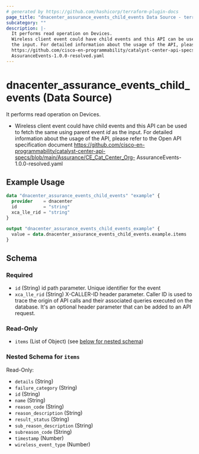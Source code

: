 ```yaml
---
# generated by https://github.com/hashicorp/terraform-plugin-docs
page_title: "dnacenter_assurance_events_child_events Data Source - terraform-provider-dnacenter"
subcategory: ""
description: |-
  It performs read operation on Devices.
  Wireless client event could have child events and this API can be used to fetch the same using parent event id as
  the input. For detailed information about the usage of the API, please refer to the Open API specification document
  https://github.com/cisco-en-programmability/catalyst-center-api-specs/blob/main/Assurance/CECatCenter_Org-
  AssuranceEvents-1.0.0-resolved.yaml
---
```


# dnacenter_assurance_events_child_events (Data Source)

It performs read operation on Devices.

- Wireless client event could have child events and this API can be used to fetch the same using parent event *id* as
the input. For detailed information about the usage of the API, please refer to the Open API specification document
https://github.com/cisco-en-programmability/catalyst-center-api-specs/blob/main/Assurance/CE_Cat_Center_Org-
AssuranceEvents-1.0.0-resolved.yaml

## Example Usage

```terraform
data "dnacenter_assurance_events_child_events" "example" {
  provider    = dnacenter
  id          = "string"
  xca_lle_rid = "string"
}

output "dnacenter_assurance_events_child_events_example" {
  value = data.dnacenter_assurance_events_child_events.example.items
}
```

<!-- schema generated by tfplugindocs -->
## Schema

### Required

- `id` (String) id path parameter. Unique identifier for the event
- `xca_lle_rid` (String) X-CALLER-ID header parameter. Caller ID is used to trace the origin of API calls and their associated queries executed on the database. It's an optional header parameter that can be added to an API request.

### Read-Only

- `items` (List of Object) (see [below for nested schema](#nestedatt--items))

<a id="nestedatt--items"></a>
### Nested Schema for `items`

Read-Only:

- `details` (String)
- `failure_category` (String)
- `id` (String)
- `name` (String)
- `reason_code` (String)
- `reason_description` (String)
- `result_status` (String)
- `sub_reason_description` (String)
- `subreason_code` (String)
- `timestamp` (Number)
- `wireless_event_type` (Number)
